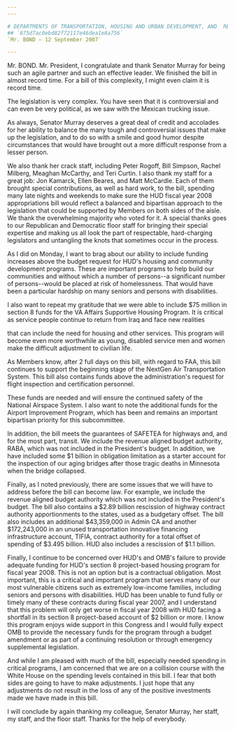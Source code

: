 ```yaml
---
---

# DEPARTMENTS OF TRANSPORTATION, HOUSING AND URBAN DEVELOPMENT, AND  RELATED AGENCIES APPROPRIATIONS ACT, 2008
## `675d7ac0ebd82f72117e46dea1e8a756`
`Mr. BOND — 12 September 2007`

---
```



Mr. BOND. Mr. President, I congratulate and thank Senator Murray for 
being such an agile partner and such an effective leader. We finished 
the bill in almost record time. For a bill of this complexity, I might 
even claim it is record time.

The legislation is very complex. You have seen that it is 
controversial and can even be very political, as we saw with the 
Mexican trucking issue.

As always, Senator Murray deserves a great deal of credit and 
accolades for her ability to balance the many tough and controversial 
issues that make up the legislation, and to do so with a smile and good 
humor despite circumstances that would have brought out a more 
difficult response from a lesser person.

We also thank her crack staff, including Peter Rogoff, Bill Simpson, 
Rachel Milberg, Meaghan McCarthy, and Teri Curtin. I also thank my 
staff for a great job: Jon Kamarck, Ellen Beares, and Matt McCardle. 
Each of them brought special contributions, as well as hard work, to 
the bill, spending many late nights and weekends to make sure the HUD 
fiscal year 2008 appropriations bill would reflect a balanced and 
bipartisan approach to the legislation that could be supported by 
Members on both sides of the aisle. We thank the overwhelming majority 
who voted for it. A special thanks goes to our Republican and 
Democratic floor staff for bringing their special expertise and making 
us all look the part of respectable, hard-charging legislators and 
untangling the knots that sometimes occur in the process.

As I did on Monday, I want to brag about our ability to include 
funding increases above the budget request for HUD's housing and 
community development programs. These are important programs to help 
build our communities and without which a number of persons--a 
significant number of persons--would be placed at risk of homelessness. 
That would have been a particular hardship on many seniors and persons 
with disabilities.

I also want to repeat my gratitude that we were able to include $75 
million in section 8 funds for the VA Affairs Supportive Housing 
Program. It is critical as service people continue to return from Iraq 
and face new realities


that can include the need for housing and other services. This program 
will become even more worthwhile as young, disabled service men and 
women make the difficult adjustment to civilian life.

As Members know, after 2 full days on this bill, with regard to FAA, 
this bill continues to support the beginning stage of the NextGen Air 
Transportation System. This bill also contains funds above the 
administration's request for flight inspection and certification 
personnel.

These funds are needed and will ensure the continued safety of the 
National Airspace System. I also want to note the additional funds for 
the Airport Improvement Program, which has been and remains an 
important bipartisan priority for this subcommittee.

In addition, the bill meets the guarantees of SAFETEA for highways 
and, and for the most part, transit. We include the revenue aligned 
budget authority, RABA, which was not included in the President's 
budget. In addition, we have included some $1 billion in obligation 
limitation as a starter account for the inspection of our aging bridges 
after those tragic deaths in Minnesota when the bridge collapsed.

Finally, as I noted previously, there are some issues that we will 
have to address before the bill can become law. For example, we include 
the revenue aligned budget authority which was not included in the 
President's budget. The bill also contains a $2.89 billion rescission 
of highway contract authority apportionments to the states, used as a 
budgetary offset. The bill also includes an additional $43,359,000 in 
Admin CA and another $172,243,000 in an unused transportation 
innovative financing infrastructure account, TIFIA, contract authority 
for a total offset of spending of $3.495 billion. HUD also includes a 
rescission of $1.1 billion.

Finally, I continue to be concerned over HUD's and OMB's failure to 
provide adequate funding for HUD's section 8 project-based housing 
program for fiscal year 2008. This is not an option but is a 
contractual obligation. Most important, this is a critical and 
important program that serves many of our most vulnerable citizens such 
as extremely low-income families, including seniors and persons with 
disabilities. HUD has been unable to fund fully or timely many of these 
contracts during fiscal year 2007, and I understand that this problem 
will only get worse in fiscal year 2008 with HUD facing a shortfall in 
its section 8 project-based account of $2 billion or more. I know this 
program enjoys wide support in this Congress and I would fully expect 
OMB to provide the necessary funds for the program through a budget 
amendment or as part of a continuing resolution or through emergency 
supplemental legislation.

And while I am pleased with much of the bill, especially needed 
spending in critical programs, I am concerned that we are on a 
collision course with the White House on the spending levels contained 
in this bill. I fear that both sides are going to have to make 
adjustments. I just hope that any adjustments do not result in the loss 
of any of the positive investments made we have made in this bill.

I will conclude by again thanking my colleague, Senator Murray, her 
staff, my staff, and the floor staff. Thanks for the help of everybody.